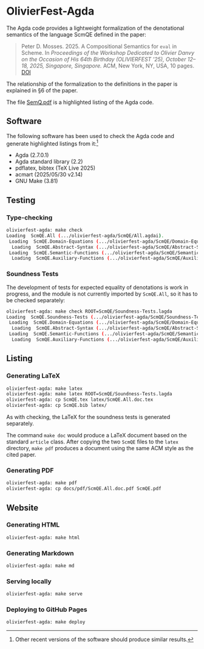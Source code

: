 # OlivierFest-Agda

The Agda code provides a lightweight formalization of the denotational semantics
of the language ScmQE defined in the paper:

> Peter D. Mosses. 2025. A Compositional Semantics for `eval` in Scheme.
> In *Proceedings of the Workshop Dedicated to Olivier Danvy*
> *on the Occasion of His 64th Birthday (OLIVIERFEST ’25),*
> *October 12–18, 2025, Singapore, Singapore.*
> ACM, New York, NY, USA, 10 pages. [DOI](https://doi.org/10.1145/3759427.3760369)

The relationship of the formalization to the definitions in the paper is explained
in §6 of the paper.

The file [SemQ.pdf](pdf/ScmQE.All.doc.pdf) is a highlighted listing of the Agda code.

## Software

The following software has been used to check the Agda code and generate
highlighted listings from it:[^1]

* Agda (2.7.0.1)
* Agda standard library (2.2)
* pdflatex, bibtex (TeX Live 2025)
* acmart (2025/05/30 v2.14)
* GNU Make (3.81)

[^1]:
    Other recent versions of the software should produce similar results.

## Testing

### Type-checking

```sh
olivierfest-agda: make check
Loading  ScmQE.All (.../olivierfest-agda/ScmQE/All.agdai).
 Loading  ScmQE.Domain-Equations (.../olivierfest-agda/ScmQE/Domain-Equations.agdai).
  Loading  ScmQE.Abstract-Syntax (.../olivierfest-agda/ScmQE/Abstract-Syntax.agdai).
 Loading  ScmQE.Semantic-Functions (.../olivierfest-agda/ScmQE/Semantic-Functions.agdai).
  Loading  ScmQE.Auxiliary-Functions (.../olivierfest-agda/ScmQE/Auxiliary-Functions.agdai).
```

### Soundness Tests

The development of tests for expected equality of denotations is work in progress,
and the module is not currently imported by `ScmQE.All`, so it has to be checked
separately:

```sh
olivierfest-agda: make check ROOT=ScmQE/Soundness-Tests.lagda 
Loading  ScmQE.Soundness-Tests (.../olivierfest-agda/ScmQE/Soundness-Tests.agdai).
 Loading  ScmQE.Domain-Equations (.../olivierfest-agda/ScmQE/Domain-Equations.agdai).
  Loading  ScmQE.Abstract-Syntax (.../olivierfest-agda/ScmQE/Abstract-Syntax.agdai).
 Loading  ScmQE.Semantic-Functions (.../olivierfest-agda/ScmQE/Semantic-Functions.agdai).
  Loading  ScmQE.Auxiliary-Functions (.../olivierfest-agda/ScmQE/Auxiliary-Functions.agdai).
```

## Listing

### Generating LaTeX

```sh
olivierfest-agda: make latex
olivierfest-agda: make latex ROOT=ScmQE/Soundness-Tests.lagda
olivierfest-agda: cp ScmQE.tex latex/ScmQE.All.doc.tex
olivierfest-agda: cp ScmQE.bib latex/
```

As with checking, the LaTeX for the soundness tests is generated separately.

The command `make doc` would produce a LaTeX document based on the standard
`article` class. After copying the two `ScmQE` files to the `latex` directory,
`make pdf` produces a document using the same ACM style as the cited paper.

### Generating PDF

```sh
olivierfest-agda: make pdf
olivierfest-agda: cp docs/pdf/ScmQE.All.doc.pdf ScmQE.pdf
```

## Website

### Generating HTML

```sh
olivierfest-agda: make html
```

### Generating Markdown

```sh
olivierfest-agda: make md
```

### Serving locally

```sh
olivierfest-agda: make serve
```

### Deploying to GitHub Pages

```sh
olivierfest-agda: make deploy
```